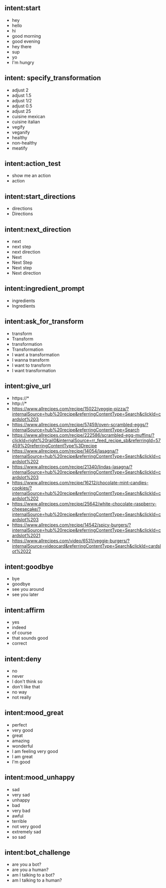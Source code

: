 ## intent:start
- hey
- hello
- hi
- good morning
- good evening
- hey there
- sup
- yo
- I'm hungry

## intent: specify_transformation
 - adjust 2
 - adjust 1.5
 - adjust 1/2
 - adjust 0.5
 - adjust 25
 - cuisine mexican
 - cuisine italian
 - vegify
 - veganify
 - healthy
 - non-healthy
 - meatify

## intent:action_test
- show me an action
- action

## intent:start_directions
- directions
- Directions

## intent:next_direction
- next
- next step
- next direction
- Next
- Next Step
- Next step
- Next direction

## intent:ingredient_prompt
- ingredients
- Ingredients

## intent:ask_for_transform
- transform
- Transform
- transformation
- Transformation
- I want a transformation
- I wanna transform
- I want to transform
- I want transformation

## intent:give_url
- https://*
- http://*
- https://www.allrecipes.com/recipe/15022/veggie-pizza/?internalSource=hub%20recipe&referringContentType=Search&clickId=cardslot%203
- https://www.allrecipes.com/recipe/57459/oven-scrambled-eggs/?internalSource=hub%20recipe&referringContentType=Search
- https://www.allrecipes.com/recipe/222586/scrambled-egg-muffins/?clickId=right%20rail0&internalSource=rr_feed_recipe_sb&referringId=57459%20referringContentType%3Drecipe
- https://www.allrecipes.com/recipe/14054/lasagna/?internalSource=hub%20recipe&referringContentType=Search&clickId=cardslot%202
- https://www.allrecipes.com/recipe/21340/lindas-lasagna/?internalSource=hub%20recipe&referringContentType=Search&clickId=cardslot%203
- https://www.allrecipes.com/recipe/16212/chocolate-mint-candies-cookies/?internalSource=hub%20recipe&referringContentType=Search&clickId=cardslot%202
- https://www.allrecipes.com/recipe/25642/white-chocolate-raspberry-cheesecake/?internalSource=hub%20recipe&referringContentType=Search&clickId=cardslot%203
- https://www.allrecipes.com/recipe/14542/spicy-burgers/?internalSource=hub%20recipe&referringContentType=Search&clickId=cardslot%2021
- https://www.allrecipes.com/video/6531/veggie-burgers/?internalSource=videocard&referringContentType=Search&clickId=cardslot%2022

## intent:goodbye
- bye
- goodbye
- see you around
- see you later

## intent:affirm
- yes
- indeed
- of course
- that sounds good
- correct

## intent:deny
- no
- never
- I don't think so
- don't like that
- no way
- not really

## intent:mood_great
- perfect
- very good
- great
- amazing
- wonderful
- I am feeling very good
- I am great
- I'm good

## intent:mood_unhappy
- sad
- very sad
- unhappy
- bad
- very bad
- awful
- terrible
- not very good
- extremely sad
- so sad

## intent:bot_challenge
- are you a bot?
- are you a human?
- am I talking to a bot?
- am I talking to a human?
